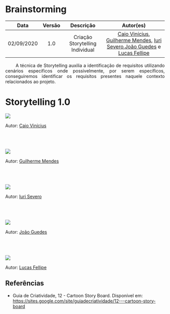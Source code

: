 # Brainstorming
|    Data    | Versão |         Descrição         |           Autor(es)           |
| :--------: | :----: | :-----------------------: | :---------------------------: |
| 02/09/2020 |  1.0   | Criação Storytelling Individual |[Caio Vinícius](https://github.com/caiovfernandes), [Guilherme Mendes](https://github.com/guilherme-mendes), [Iuri Severo](https://github.com/iurisevero),[João Guedes](https://github.com/sudjoao) e [Lucas Fellipe](https://github.com/lucasfcm9)|

<p align="justify"> &emsp;&emsp; A técnica de Storytelling auxilia a identificação de requisitos utilizando cenários especificos onde possivelmente, por serem específicos, conseguiremos identificar os requisitos presentes naquele contexto relacionados ao projeto. </p>


# Storytelling 1.0

<img src="https://user-images.githubusercontent.com/42192251/91979673-7d84f280-ecfc-11ea-8616-adbecd37c28f.png">

Autor: [Caio Vinícius](https://github.com/caiovfernandes)<br><br><br><br>

<img src="https://user-images.githubusercontent.com/37874689/91978740-0569fd00-ecfb-11ea-8af7-1aebda05ff3b.png">

Autor: [Guilherme Mendes](https://github.com/guilherme-mendes)<br><br><br><br>

<img src="https://user-images.githubusercontent.com/42645264/91978179-16fed500-ecfa-11ea-8171-457fffbd1757.png">

Autor: [Iuri Severo](https://github.com/iurisevero)<br><br><br><br>

<img src="https://user-images.githubusercontent.com/46005310/91978057-e3bc4600-ecf9-11ea-800a-b8a7a734473e.png">

Autor: [João Guedes](https://github.com/sudjoao)<br><br><br><br>

<img src="https://user-images.githubusercontent.com/40740008/91978075-e9b22700-ecf9-11ea-8220-9e802c9b6a33.png">

Autor: [Lucas Fellipe](https://github.com/lucasfcm9)

## Referências
* Guia de Criatividade, 12 - Cartoon Story Board. Disponível em: https://sites.google.com/site/guiadecriatividade/12---cartoon-story-board